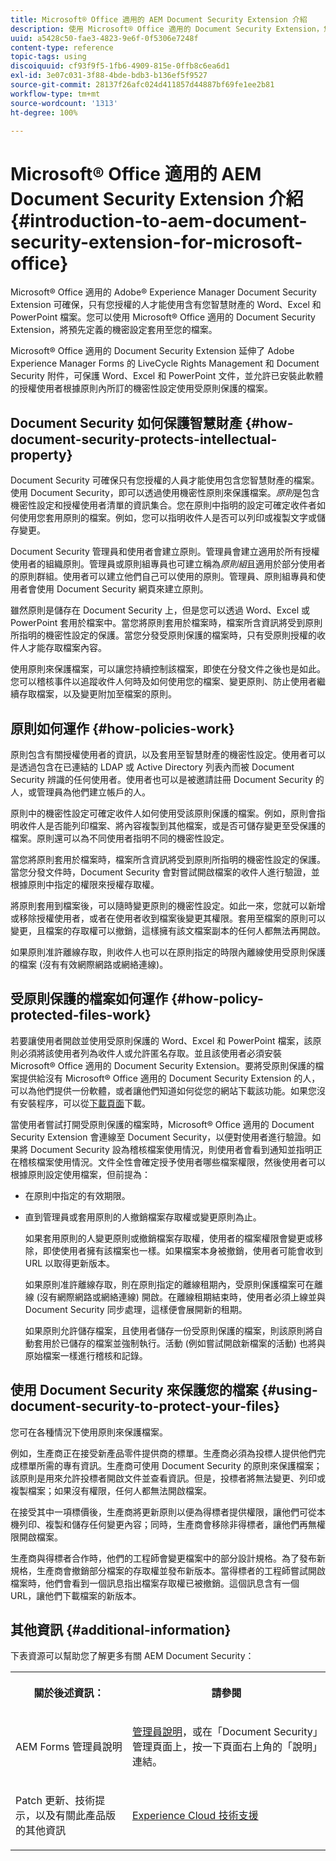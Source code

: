 ```yaml
---
title: Microsoft® Office 適用的 AEM Document Security Extension 介紹
description: 使用 Microsoft® Office 適用的 Document Security Extension，您可以將預先定義的機密性設定套用至 Microsoft® Office 檔案。
uuid: a5428c50-fae3-4823-9e6f-0f5306e7248f
content-type: reference
topic-tags: using
discoiquuid: cf93f9f5-1fb6-4909-815e-0ffb8c6ea6d1
exl-id: 3e07c031-3f88-4bde-bdb3-b136ef5f9527
source-git-commit: 28137f26afc024d411857d44887bf69fe1ee2b81
workflow-type: tm+mt
source-wordcount: '1313'
ht-degree: 100%

---
```


# Microsoft® Office 適用的 AEM Document Security Extension 介紹{#introduction-to-aem-document-security-extension-for-microsoft-office}

Microsoft® Office 適用的 Adobe® Experience Manager Document Security Extension 可確保，只有您授權的人才能使用含有您智慧財產的 Word、Excel 和 PowerPoint 檔案。您可以使用 Microsoft® Office 適用的 Document Security Extension，將預先定義的機密設定套用至您的檔案。

Microsoft® Office 適用的 Document Security Extension 延伸了 Adobe Experience Manager Forms 的 LiveCycle Rights Management 和 Document Security 附件，可保護 Word、Excel 和 PowerPoint 文件，並允許已安裝此軟體的授權使用者根據原則內所訂的機密性設定使用受原則保護的檔案。

## Document Security 如何保護智慧財產 {#how-document-security-protects-intellectual-property}

Document Security 可確保只有您授權的人員才能使用包含您智慧財產的檔案。使用 Document Security，即可以透過使用機密性原則來保護檔案。*原則*&#x200B;是包含機密性設定和授權使用者清單的資訊集合。您在原則中指明的設定可確定收件者如何使用您套用原則的檔案。例如，您可以指明收件人是否可以列印或複製文字或儲存變更。

Document Security 管理員和使用者會建立原則。管理員會建立適用於所有授權使用者的組織原則。管理員或原則組專員也可建立稱為&#x200B;*原則組*&#x200B;且適用於部分使用者的原則群組。使用者可以建立他們自己可以使用的原則。管理員、原則組專員和使用者會使用 Document Security 網頁來建立原則。

雖然原則是儲存在 Document Security 上，但是您可以透過 Word、Excel 或 PowerPoint 套用於檔案中。當您將原則套用於檔案時，檔案所含資訊將受到原則所指明的機密性設定的保護。當您分發受原則保護的檔案時，只有受原則授權的收件人才能存取檔案內容。

使用原則來保護檔案，可以讓您持續控制該檔案，即使在分發文件之後也是如此。您可以稽核事件以追蹤收件人何時及如何使用您的檔案、變更原則、防止使用者繼續存取檔案，以及變更附加至檔案的原則。

## 原則如何運作 {#how-policies-work}

原則包含有關授權使用者的資訊，以及套用至智慧財產的機密性設定。使用者可以是透過包含在已連結的 LDAP 或 Active Directory 列表內而被 Document Security 辨識的任何使用者。使用者也可以是被邀請註冊 Document Security 的人，或管理員為他們建立帳戶的人。

原則中的機密性設定可確定收件人如何使用受該原則保護的檔案。例如，原則會指明收件人是否能列印檔案、將內容複製到其他檔案，或是否可儲存變更至受保護的檔案。原則還可以為不同使用者指明不同的機密性設定。

當您將原則套用於檔案時，檔案所含資訊將受到原則所指明的機密性設定的保護。當您分發文件時，Document Security 會對嘗試開啟檔案的收件人進行驗證，並根據原則中指定的權限來授權存取權。

將原則套用到檔案後，可以隨時變更原則的機密性設定。如此一來，您就可以新增或移除授權使用者，或者在使用者收到檔案後變更其權限。套用至檔案的原則可以變更，且檔案的存取權可以撤銷，這樣擁有該文檔案副本的任何人都無法再開啟。

如果原則准許離線存取，則收件人也可以在原則指定的時限內離線使用受原則保護的檔案 (沒有有效網際網路或網絡連線)。

## 受原則保護的檔案如何運作 {#how-policy-protected-files-work}

若要讓使用者開啟並使用受原則保護的 Word、Excel 和 PowerPoint 檔案，該原則必須將該使用者列為收件人或允許匿名存取。並且該使用者必須安裝 Microsoft® Office 適用的 Document Security Extension。要將受原則保護的檔案提供給沒有 Microsoft® Office 適用的 Document Security Extension 的人，可以為他們提供一份軟體，或者讓他們知道如何從您的網站下載該功能。如果您沒有安裝程序，可以從[下載頁面](https://experienceleague.adobe.com/docs/experience-manager-document-security/using/download-installer.html?lang=en)下載。

當使用者嘗試打開受原則保護的檔案時，Microsoft® Office 適用的 Document Security Extension 會連線至 Document Security，以便對使用者進行驗證。如果將 Document Security 設為稽核檔案使用情況，則使用者會看到通知並指明正在稽核檔案使用情況。文件全性會確定授予使用者哪些檔案權限，然後使用者可以根據原則設定使用檔案，但前提為：

* 在原則中指定的有效期限。
* 直到管理員或套用原則的人撤銷檔案存取權或變更原則為止。

   如果套用原則的人變更原則或撤銷檔案存取權，使用者的檔案權限會變更或移除，即使使用者擁有該檔案也一樣。如果檔案本身被撤銷，使用者可能會收到 URL 以取得更新版本。

   如果原則准許離線存取，則在原則指定的離線租期內，受原則保護檔案可在離線 (沒有網際網路或網絡連線) 開啟。在離線租期結束時，使用者必須上線並與 Document Security 同步處理，這樣便會展開新的租期。

   如果原則允許儲存檔案，且使用者儲存一份受原則保護的檔案，則該原則將自動套用於已儲存的檔案並強制執行。活動 (例如嘗試開啟新檔案的活動) 也將與原始檔案一樣進行稽核和記錄。

## 使用 Document Security 來保護您的檔案 {#using-document-security-to-protect-your-files}

您可在各種情況下使用原則來保護檔案。

例如，生產商正在接受新產品零件提供商的標單。生產商必須為投標人提供他們完成標單所需的專有資訊。生產商可使用 Document Security 的原則來保護檔案；該原則是用來允許投標者開啟文件並查看資訊。但是，投標者將無法變更、列印或複製檔案；如果沒有權限，任何人都無法開啟檔案。

在接受其中一項標價後，生產商將更新原則以便為得標者提供權限，讓他們可從本機列印、複製和儲存任何變更內容；同時，生產商會移除非得標者，讓他們再無權限開啟檔案。

生產商與得標者合作時，他們的工程師會變更檔案中的部分設計規格。為了發布新規格，生產商會撤銷部分檔案的存取權並發布新版本。當得標者的工程師嘗試開啟檔案時，他們會看到一個訊息指出檔案存取權已被撤銷。這個訊息含有一個 URL，讓他們下載檔案的新版本。

## 其他資訊 {#additional-information}

下表資源可以幫助您了解更多有關 AEM Document Security：

<table >
 <tbody>
  <tr>
   <th><p>關於後述資訊：</p> </th>
   <th><p>請參閱</p> </th>
  </tr>
  <tr>
   <td><p>AEM Forms 管理員說明</p> </td>
   <td><p><a href="https://experienceleague.adobe.com/docs/experience-manager-65/forms/administrator-help/get-started/configure-general-aem-forms-settings.html?lang=en">管理員說明</a>，或在「Document Security」管理頁面上，按一下頁面右上角的「說明」連結。</p> </td>
  </tr>
  <tr>
   <td><p>Patch 更新、技術提示，以及有關此產品版的其他資訊</p> </td>
   <td><p><a href="https://experienceleague.adobe.com/?support-solution=General&amp;support-tab=home#support">Experience Cloud 技術支援</a></p> </td>
  </tr>
 </tbody>
</table>
